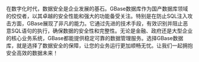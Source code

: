 在数字化时代，数据安全是企业发展的基石。GBase数据库作为国产数据库领域的佼佼者，以其卓越的安全性能和强大的功能备受关注。特别是在防止SQL注入攻击方面，GBase展现了非凡的能力。它通过先进的技术手段，有效识别并阻止恶意SQL语句的执行，确保数据的安全性和完整性。无论是金融、政府还是大型企业的核心业务系统，GBase都能提供稳定可靠的数据管理服务。选择GBase数据库，就是选择了数据安全的保障，让您的业务运行更加顺畅无忧。让我们一起拥抱安全高效的数据未来！